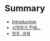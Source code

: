 # Summary

* [Introduction](README.md)
* [시작하기 전에...](Preliminaries.md)
* [첫주, 과제](1-assignment.md)

